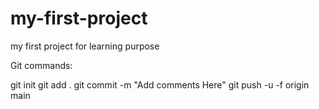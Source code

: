 # my-first-project
my first project for learning purpose

Git commands:

git init
git add .
git commit -m "Add comments Here"
git push -u -f origin main